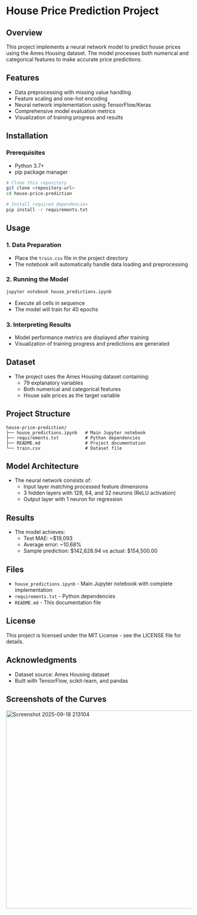 
# House Price Prediction Project

## Overview
This project implements a neural network model to predict house prices using the Ames Housing dataset. 
The model processes both numerical and categorical features to make accurate price predictions.

## Features
- Data preprocessing with missing value handling  
- Feature scaling and one-hot encoding  
- Neural network implementation using TensorFlow/Keras  
- Comprehensive model evaluation metrics  
- Visualization of training progress and results  

## Installation

### Prerequisites
- Python 3.7+  
- pip package manager  

```bash
# Clone this repository
git clone <repository-url>
cd house-price-prediction

# Install required dependencies
pip install -r requirements.txt
```

## Usage

### 1. Data Preparation
- Place the `train.csv` file in the project directory  
- The notebook will automatically handle data loading and preprocessing  

### 2. Running the Model
```bash
jupyter notebook house_predictions.ipynb
```
- Execute all cells in sequence  
- The model will train for 40 epochs  

### 3. Interpreting Results
- Model performance metrics are displayed after training  
- Visualization of training progress and predictions are generated  

## Dataset
- The project uses the Ames Housing dataset containing:  
  - 79 explanatory variables  
  - Both numerical and categorical features  
  - House sale prices as the target variable  

## Project Structure
```
house-price-prediction/
├── house_predictions.ipynb   # Main Jupyter notebook
├── requirements.txt          # Python dependencies
├── README.md                 # Project documentation
└── train.csv                 # Dataset file
```

## Model Architecture
- The neural network consists of:  
  - Input layer matching processed feature dimensions  
  - 3 hidden layers with 128, 64, and 32 neurons (ReLU activation)  
  - Output layer with 1 neuron for regression  

## Results
- The model achieves:  
  - Test MAE: ~$19,093  
  - Average error: ~10.68%  
  - Sample prediction: $142,628.94 vs actual: $154,500.00  

## Files
- `house_predictions.ipynb` - Main Jupyter notebook with complete implementation  
- `requirements.txt` - Python dependencies  
- `README.md` - This documentation file  

## License
This project is licensed under the MIT License - see the LICENSE file for details.  

## Acknowledgments
- Dataset source: Ames Housing dataset  
- Built with TensorFlow, scikit-learn, and pandas  


## Screenshots of the Curves
  <img width="1610" height="537" alt="Screenshot 2025-09-18 213104" src="https://github.com/user-attachments/assets/5b61f867-06ee-46a5-9bad-feef3e22b5c3" />
